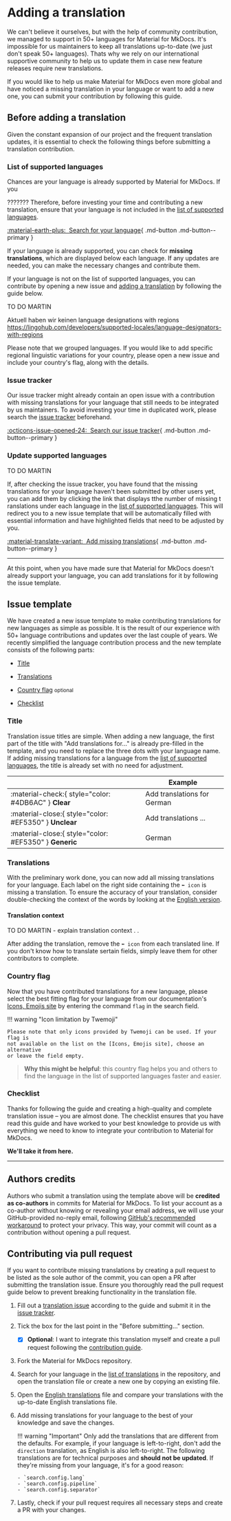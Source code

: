 # Adding a translation

We can't believe it ourselves, but with the help of community contribution, we 
managed to support in 50+ languages for Material for MkDocs. It's impossible for us 
maintainers to keep all translations up-to-date (we just don't speak 50+ 
languages). Thats why we rely on our international supportive community to help 
us to update them in case new feature releases require new translations.

If you would like to help us make Material for MkDocs even more global and have 
noticed a missing translation in your language or want to add a new one, you can 
submit your contribution by following this guide.

## Before adding a translation

Given the constant expansion of our project and the frequent translation updates, 
it is essential to check the following things before submitting a translation 
contribution.

### List of supported languages

Chances are your language is already supported by Material for MkDocs. If you 



??????? Therefore, 
before investing your time and contributing a new translation, ensure that your 
language is not included in the [list of supported languages].

[:material-earth-plus:&nbsp; Search for your language][Search for your language]{ .md-button .md-button--primary }

  [list of supported languages]: https://squidfunk.github.io/mkdocs-material/setup/changing-the-language/#site-language
  [Search for your language]: https://squidfunk.github.io/mkdocs-material/setup/changing-the-language/#site-language

If your language is already supported, you can check for **missing translations**, 
which are displayed below each language. If any updates are needed, you can make 
the necessary changes and contribute them.

If your language is not on the list of supported languages, you can contribute 
by opening a new issue and [adding a translation] by following the guide below.



TO DO MARTIN

Aktuell haben wir keinen language designations with regions
https://lingohub.com/developers/supported-locales/language-designators-with-regions

Please note that we grouped languages. If you would like to add specific regional
linguistic variations for your country, please open a new issue and include your 
country's flag, along with the details.

  [Adding a translation]: https://github.com/squidfunk/mkdocs-material/issues/new?assignees=&labels=change+request&template=04-add-a-translation.yml&title=Add+translations+for+...

### Issue tracker

Our issue tracker might already contain an open issue with a contribution with 
missing translations for your language that still needs to be integrated by us 
maintainers. To avoid investing your time in duplicated work, please search the 
[issue tracker] beforehand.

[:octicons-issue-opened-24:&nbsp; Search our issue tracker][Search our issue tracker]{ .md-button .md-button--primary }
  
  [issue tracker]: https://github.com/squidfunk/mkdocs-material/issues
  [search our issue tracker]: https://github.com/squidfunk/mkdocs-material/issues

### Update supported languages

TO DO MARTIN

If, after checking the issue tracker, you have found that the missing 
translations for your language haven't been submitted by other users yet, you 
can add them by clicking the link that displays tthe number of missing t
ranslations under each language in the [list of supported languages]. This will 
redirect you to a new issue template that will be automatically filled with 
essential information and have highlighted fields that need to be adjusted by you.

[:material-translate-variant:&nbsp; Add missing translations][Update your translations]{ .md-button .md-button--primary }

 [List of supported languages]: https://squidfunk.github.io/mkdocs-material/setup/changing-the-language/#site-language
 [Update your translations]: https://squidfunk.github.io/mkdocs-material/setup/changing-the-language/#site-language

---

At this point, when you have made sure that Material for MkDocs doesn't already 
support your language, you can add translations for it by following the issue 
template.

## Issue template

We have created a new issue template to make contributing translations for new 
languages as simple as possible. It is the result of our experience with 50+
language contributions and updates over the last couple of years. We recently 
simplified the language contribution process and the new template consists of the 
following parts:

- [Title]
- [Translations]
- [Country flag] <small>optional</small>
- [Checklist]

  [Title]: #title
  [Translations]: #translations
  [Country flag]: #country-flag
  [Checklist]: #checklist

### Title

Translation issue titles are simple. When adding a new language, the first part 
of the title with "Add translations for..." is already pre-filled in the 
template, and you need to replace the three dots with your language name. If 
adding missing translations for a language from the [list of supported languages], 
the title is already set with no need for adjustment. 

| <!-- --> | Example  |
| -------- | -------- | 
| :material-check:{ style="color: #4DB6AC" } __Clear__ | Add translations for German
| :material-close:{ style="color: #EF5350" } __Unclear__ | Add translations ...
| :material-close:{ style="color: #EF5350" } __Generic__ | German

 [List of supported languages]: https://squidfunk.github.io/mkdocs-material/setup/changing-the-language/#site-language

### Translations

With the preliminary work done, you can now add all missing translations for 
your language. Each label on the right side containing the `⬅️ icon` is missing 
a translation. To ensure the accuracy of your translation, consider double-checking 
the context of the words by looking at the [English version].

[English version]: https://github.com/squidfunk/mkdocs-material/tree/master/src/partials/languages/en.html

#### Translation context

TO DO MARTIN - explain translation context
.
.


After adding the translation, remove the `⬅️ icon` from each translated line. If 
you don't know how to translate sertain fields, simply leave them for other 
contributors to complete.

### Country flag

Now that you have contributed translations for a new language, please select the 
best fitting flag for your language from our documentation's [Icons, Emojis site] 
by entering the command `flag` in the search field.

!!! warning "Icon limitation by Twemoji"

    Please note that only icons provided by Twemoji can be used. If your flag is 
    not available on the list on the [Icons, Emojis site], choose an alternative 
    or leave the field empty.

> __Why this might be helpful__: this country flag helps you and others to find 
> the language in the list of supported languages faster and easier. 

 [Icons, Emojis site]: https://squidfunk.github.io/mkdocs-material/reference/icons-emojis/#search

### Checklist

Thanks for following the guide and creating a high-quality and complete 
translation issue – you are almost done. The checklist ensures that you have read 
this guide and have worked to your best knowledge to provide us with everything 
we need to know to integrate your contribution to Material for MkDocs.

__We'll take it from here.__

---

## Authors credits

Authors who submit a translation using the template above will be 
__credited as co-authors__ in commits for Material for MkDocs. To list your 
account as a co-author without knowing or revealing your email address, we will 
use your GitHub-provided no-reply email, following 
[GitHub's recommended workaround] to protect your privacy. This way, your 
commit will count as a contribution without opening a pull request.

 [GitHub's recommended workaround]: https://docs.github.com/en/pull-requests/committing-changes-to-your-project/creating-and-editing-commits/creating-a-commit-with-multiple-authors

## Contributing via pull request

If you want to contribute missing translations by creating a pull request to be 
listed as the sole author of the commit, you can open a PR after submitting the 
translation issue. Ensure you thoroughly read the pull request guide below to 
prevent breaking functionality in the translation file.

1.  Fill out a [translation issue] according to the guide and submit it in the 
    [issue tracker].

2.  Tick the box for the last point in the "Before submitting..." section.
    - [x]  __Optional__: I want to integrate this translation myself and create a 
            pull request following the [contribution guide](https://github.com/squidfunk/mkdocs-material/blob/master/CONTRIBUTING.md).

3.  Fork the Material for MkDocs repository.

4.  Search for your language in the [list of translations] in the repository, 
    and open the translation file or create a new one by copying an existing file.

5.  Open the [English translations] file and compare your translations with the 
    up-to-date English translations file. 
    
6.  Add missing translations for your language to the best of your knowledge
    and save the changes.

    !!! warning "Important"
        Only add the translations that are different from the defaults. For 
        example, if your language is left-to-right, don't add the `direction` 
        translation, as English is also left-to-right. The following 
        translations are for technical purposes and __should not be updated__. 
        If they're missing from your language, it's for a good reason:

        - `search.config.lang`
        - `search.config.pipeline`
        - `search.config.separator`

7.  Lastly, check if your pull request requires all necessary steps and create a 
    PR with your changes.

  [translation issue]: https://github.com/squidfunk/mkdocs-material/issues/new?assignees=&labels=change+request&template=04-add-a-translation.yml&title=Add+translations+for+...
  [issue tracker]: https://github.com/squidfunk/mkdocs-material/issues/new/choose
  [list of translations]: https://github.com/squidfunk/mkdocs-material/tree/master/src/partials/languages
  [English translations]: https://github.com/squidfunk/mkdocs-material/tree/master/src/partials/languages/en.html




